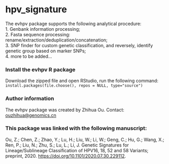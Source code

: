 # hpv_signature
The evhpv package supports the following analytical procedure:  
    1. Genbank information processing;  
    2. Fasta sequence processing: rename/extraction/deduplication/concatenation;  
    3. SNP finder for custom genetic classification, and reversely, identify genetic group based on marker SNPs;   
    4. more to be added...  
  

### Install the evhpv R package
Download the zipped file and open RStudio, run the following command:
`install.packages(file.choose(), repos = NULL, type="source")`

  
   
### Author information
The evhpv package was created by Zhihua Ou. Contact: ouzhihua@genomics.cn

  
   
### This package was linked with the following manuscript:
Ou, Z.; Chen, Z.; Zhao, Y.; Lu, H.; Liu, W.; Li, W.; Geng, C.; Hu, G.; Wang, X.; Ren, P.; Liu, N.; Zhu, S.; Lu, L.; Li, J. Genetic Signatures for Lineage/Sublineage Classification of HPV16, 18, 52 and 58 Variants; preprint, 2020. https://doi.org/10.1101/2020.07.30.229112.
